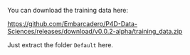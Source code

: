 You can download the training data here:

https://github.com/Embarcadero/P4D-Data-Sciences/releases/download/v0.0.2-alpha/training_data.zip

Just extract the folder `Default` here.
